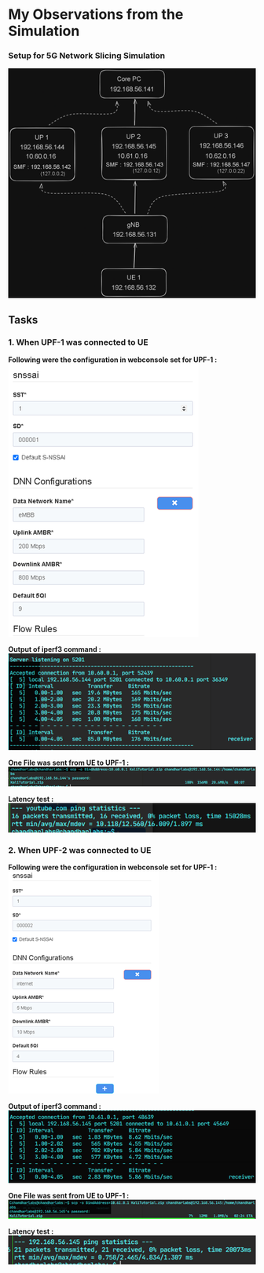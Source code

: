 # My Observations from the Simulation

### Setup for 5G Network Slicing Simulation

![Alt text](Attachments/image-1.png)

## Tasks

### 1. When UPF-1 was connected to UE

**Following were the configuration in webconsole set for UPF-1 :**
![image](Attachments/image1.png)

**Output of iperf3 command :**
![image](Attachments/image2.png)

**One File was sent from UE to UPF-1 :**
![image](Attachments/image3.png)

**Latency test :**
![image](Attachments/image4.png)

### 2. When UPF-2 was connected to UE

**Following were the configuration in webconsole set for UPF-1 :**
![image](Attachments/image5.png)

**Output of iperf3 command :**
![image](Attachments/image6.png)

**One File was sent from UE to UPF-1 :**
![image](Attachments/image7.png)

**Latency test :**
![image](Attachments/image8.png)
